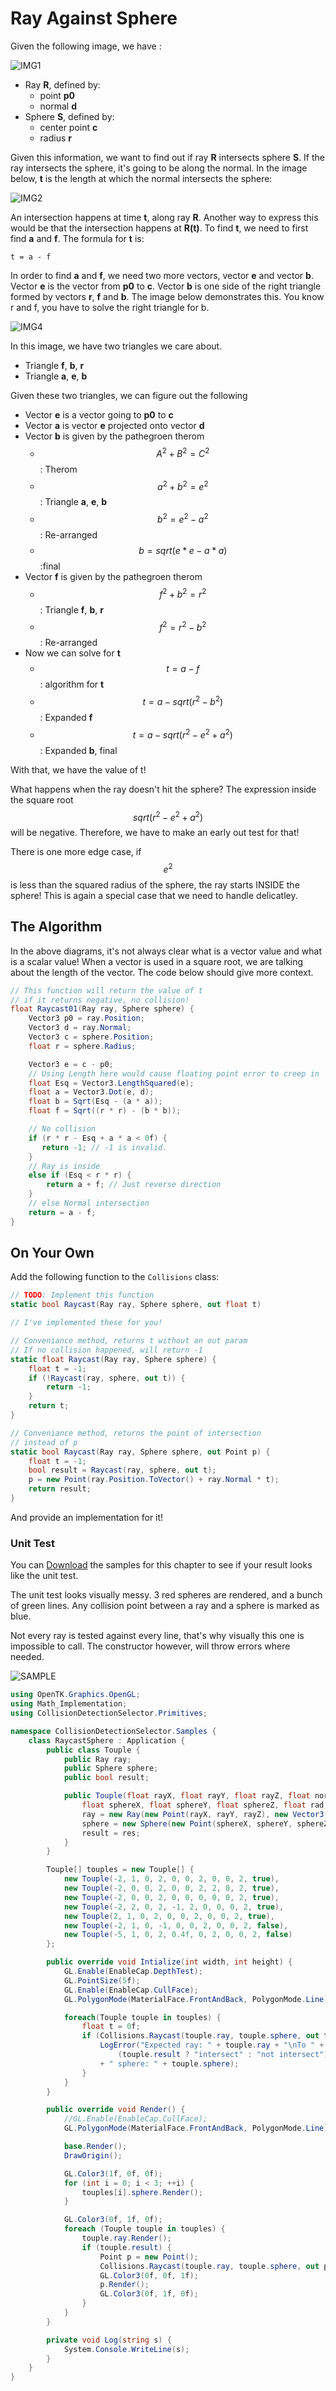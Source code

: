 # Ray Against Sphere

Given the following image, we have :

![IMG1](raycast_image_1.png)

* Ray __R__, defined by:
  * point __p0__
  * normal __d__
* Sphere __S__, defined by:
  * center point __c__ 
  * radius __r__

Given this information, we want to find out if ray __R__ intersects sphere __S__. If the ray intersects the sphere, it's going to be along the normal. In the image below, __t__ is the length at which the normal intersects the sphere:

![IMG2](raycast_image_2.png)

An intersection happens at time __t__, along ray __R__. Another way to express this would be that the intersection happens at __R(t)__. To find __t__, we need to first find  __a__ and __f__. The formula for __t__ is:

```
t = a - f
```

In order to find __a__ and __f__, we need two more vectors, vector __e__ and vector __b__. Vector __e__ is the vector from __p0__ to __c__. Vector __b__ is one side of the right triangle formed by vectors __r__, __f__ and __b__. The image below demonstrates this. You know r and f, you have to solve the right triangle for b.

![IMG4](raycast_image_4.png)

In this image, we have two triangles we care about. 
* Triangle __f__, __b__, __r__
* Triangle __a__, __e__, __b__

Given these two triangles, we can figure out the following

* Vector __e__ is a vector going to __p0__ to __c__
* Vector __a__ is vector __e__ projected onto vector __d__
* Vector __b__ is given by the pathegroen therom
  * $$A^2+B^2=C^2$$ : Therom
  * $$a^2+b^2=e^2$$ : Triangle __a__, __e__, __b__
  * $$b^2=e^2-a^2$$ : Re-arranged
  * $$b = sqrt(e*e - a*a)$$ :final
* Vector __f__ is given by the pathegroen therom
  * $$f^2+b^2=r^2$$ : Triangle __f__, __b__, __r__
  *  $$f^2=r^2-b^2$$ : Re-arranged
* Now we can solve for __t__
  * $$t=a-f$$ : algorithm for __t__
  * $$t=a - sqrt(r^2- b^2)$$ : Expanded __f__  
  * $$t=a - sqrt(r^2- e^2 + a^2)$$ : Expanded __b__, final

With that, we have the value of t! 

What happens when the ray doesn't hit the sphere? The expression inside the square root $$sqrt(r^2- e^2 + a^2)$$ will be negative. Therefore, we have to make an early out test for that!

There is one more edge case, if $$e^2$$ is less than the squared radius of the sphere, the ray starts INSIDE the sphere! This is again a special case that we need to handle delicatley.

## The Algorithm

In the above diagrams, it's not always clear what is a vector value and what is a scalar value! When a vector is used in a square root, we are talking about the length of the vector. The code below should give more context.

```cs
// This function will return the value of t
// if it returns negative, no collision!
float Raycast01(Ray ray, Sphere sphere) {
    Vector3 p0 = ray.Position;
    Vector3 d = ray.Normal;
    Vector3 c = sphere.Position;
    float r = sphere.Radius;

    Vector3 e = c - p0;
    // Using Length here would cause floating point error to creep in
    float Esq = Vector3.LengthSquared(e);
    float a = Vector3.Dot(e, d);
    float b = Sqrt(Esq - (a * a));
    float f = Sqrt((r * r) - (b * b));

    // No collision
    if (r * r - Esq + a * a < 0f) {
       return -1; // -1 is invalid.
    }
    // Ray is inside
    else if (Esq < r * r) {
        return a + f; // Just reverse direction
    }
    // else Normal intersection
    return = a - f;
}
```

## On Your Own

Add the following function to the ```Collisions``` class:

```cs
// TODO: Implement this function
static bool Raycast(Ray ray, Sphere sphere, out float t)

// I've implemented these for you!

// Conveniance method, returns t without an out param
// If no collision happened, will return -1
static float Raycast(Ray ray, Sphere sphere) {
    float t = -1;
    if (!Raycast(ray, sphere, out t)) {
        return -1;
    }
    return t;
}

// Conveniance method, returns the point of intersection
// instead of p
static bool Raycast(Ray ray, Sphere sphere, out Point p) {
    float t = -1;
    bool result = Raycast(ray, sphere, out t);
    p = new Point(ray.Position.ToVector() + ray.Normal * t);
    return result;
}
```

And provide an implementation for it!

### Unit Test

You can [Download](../Samples/Raycast.rar) the samples for this chapter to see if your result looks like the unit test.

The unit test looks visually messy. 3 red spheres are rendered, and a bunch of green lines. Any collision point between a ray and a sphere is marked as blue.

Not every ray is tested against every line, that's why visually this one is impossible to call. The constructor however, will throw errors where needed.

![SAMPLE](raycast_sphere_unit_sample.PNG)

```cs
using OpenTK.Graphics.OpenGL;
using Math_Implementation;
using CollisionDetectionSelector.Primitives;

namespace CollisionDetectionSelector.Samples {
    class RaycastSphere : Application {
        public class Touple {
            public Ray ray;
            public Sphere sphere;
            public bool result;

            public Touple(float rayX, float rayY, float rayZ, float normX, float normY, float normZ, 
                float sphereX, float sphereY, float sphereZ, float rad, bool res) {
                ray = new Ray(new Point(rayX, rayY, rayZ), new Vector3(normX, normY, normZ));
                sphere = new Sphere(new Point(sphereX, sphereY, sphereZ), rad);
                result = res;
            }
        }

        Touple[] touples = new Touple[] {
            new Touple(-2, 1, 0, 2, 0, 0, 2, 0, 0, 2, true),
            new Touple(-2, 0, 0, 2, 0, 0, 2, 2, 0, 2, true),
            new Touple(-2, 0, 0, 2, 0, 0, 0, 0, 0, 2, true),
            new Touple(-2, 2, 0, 2, -1, 2, 0, 0, 0, 2, true),
            new Touple(2, 1, 0, 2, 0, 0, 2, 0, 0, 2, true),
            new Touple(-2, 1, 0, -1, 0, 0, 2, 0, 0, 2, false),
            new Touple(-5, 1, 0, 2, 0.4f, 0, 2, 0, 0, 2, false)
        };

        public override void Intialize(int width, int height) {
            GL.Enable(EnableCap.DepthTest);
            GL.PointSize(5f);
            GL.Enable(EnableCap.CullFace);
            GL.PolygonMode(MaterialFace.FrontAndBack, PolygonMode.Line);

            foreach(Touple touple in touples) {
                float t = 0f;
                if (Collisions.Raycast(touple.ray, touple.sphere, out t) != touple.result) {
                    LogError("Expected ray: " + touple.ray + "\nTo " +
                        (touple.result ? "intersect" : "not intersect")
                    + " sphere: " + touple.sphere);
                }
            }
        }

        public override void Render() {
            //GL.Enable(EnableCap.CullFace);
            GL.PolygonMode(MaterialFace.FrontAndBack, PolygonMode.Line);

            base.Render();
            DrawOrigin();

            GL.Color3(1f, 0f, 0f);
            for (int i = 0; i < 3; ++i) {
                touples[i].sphere.Render();
            }

            GL.Color3(0f, 1f, 0f);
            foreach (Touple touple in touples) {
                touple.ray.Render();
                if (touple.result) {
                    Point p = new Point();
                    Collisions.Raycast(touple.ray, touple.sphere, out p);
                    GL.Color3(0f, 0f, 1f);
                    p.Render();
                    GL.Color3(0f, 1f, 0f);
                }
            }
        }

        private void Log(string s) {
            System.Console.WriteLine(s);
        }
    }
}
```